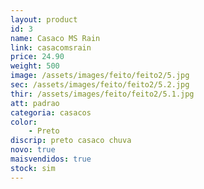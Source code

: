 ```yaml
---
layout: product
id: 3
name: Casaco MS Rain
link: casacomsrain
price: 24.90
weight: 500
image: /assets/images/feito/feito2/5.jpg
sec: /assets/images/feito/feito2/5.2.jpg
thir: /assets/images/feito/feito2/5.1.jpg
att: padrao
categoria: casacos
color:
    - Preto
discrip: preto casaco chuva 
novo: true
maisvendidos: true
stock: sim
---
```

